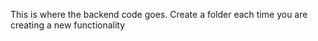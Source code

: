 This is where the backend code goes. Create a folder each time you are creating a new functionality
